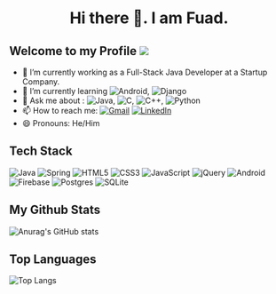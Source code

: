 <h1 align="center"> Hi there 👋. I am Fuad.</h1> 

## Welcome to my Profile  ![](https://komarev.com/ghpvc/?username=khalidsaifullahfuad&color=blue)

- 🔭 I’m currently working as a Full-Stack Java Developer at a Startup Company.
- 🌱 I’m currently learning <img alt="Android" src="https://img.shields.io/badge/Android-3DDC84?style=flat&logo=android&logoColor=white" />, <img alt="Django" src="https://img.shields.io/badge/django-%23092E20.svg?style=flat&logo=django&logoColor=white"/> 
- 💬 Ask me about :  <img alt="Java" src="https://img.shields.io/badge/java-%23ED8B00.svg?style=flat&logo=java&logoColor=white"/>, <img alt="C" src="https://img.shields.io/badge/c-%2300599C.svg?style=flat&logo=c&logoColor=white"/>, <img alt="C++" src="https://img.shields.io/badge/c++-%2300599C.svg?style=flat&logo=c%2B%2B&logoColor=white"/>, <img alt="Python" src="https://img.shields.io/badge/python-%2314354C.svg?style=flat&logo=python&logoColor=white"/>
- 📫 How to reach me: <a href="mailto:khalidsaifullahfuad@gmail.com"><img alt="Gmail" src="https://img.shields.io/badge/Gmail-D14836?style=flat&logo=gmail&logoColor=white" /></a> <a href="https://www.linkedin.com/in/khalidsaifullahfuad/"><img alt="LinkedIn" src="https://img.shields.io/badge/linkedin-%230077B5.svg?style=flat&logo=linkedin&logoColor=white"/></a>
- 😄 Pronouns: He/Him

## Tech Stack
<img alt="Java" src="https://img.shields.io/badge/java-%23ED8B00.svg?style=flat&logo=java&logoColor=white"/>  <img alt="Spring" src="https://img.shields.io/badge/spring-%236DB33F.svg?style=flat&logo=spring&logoColor=white"/> <img alt="HTML5" src="https://img.shields.io/badge/html5-%23E34F26.svg?style=flat&logo=html5&logoColor=white"/> <img alt="CSS3" src="https://img.shields.io/badge/css3-%231572B6.svg?style=flat&logo=css3&logoColor=white"/> <img alt="JavaScript" src="https://img.shields.io/badge/javascript-%23323330.svg?style=flat&logo=javascript&logoColor=%23F7DF1E"/> <img alt="jQuery" src="https://img.shields.io/badge/jquery-%230769AD.svg?style=flat&logo=jquery&logoColor=white"/> <img alt="Android" src="https://img.shields.io/badge/Android-3DDC84?style=flat&logo=android&logoColor=white" /> <img alt="Firebase" src="https://img.shields.io/badge/firebase-%23039BE5.svg?style=flat&logo=firebase"/> <img alt="Postgres" src ="https://img.shields.io/badge/postgres-%23316192.svg?style=flat&logo=postgresql&logoColor=white"/> <img alt="SQLite" src ="https://img.shields.io/badge/sqlite-%2307405e.svg?style=flat&logo=sqlite&logoColor=white"/>

## My Github Stats
![Anurag's GitHub stats](https://github-readme-stats.vercel.app/api?username=khalidsaifullahfuad&hide=prs&show_icons=true)

## Top Languages
![Top Langs](https://github-readme-stats.vercel.app/api/top-langs/?username=khalidsaifullahfuad&layout=compact&langs_count=10)

<!--
**KhalidSaifullahFuad/KhalidSaifullahFuad** is a ✨ _special_ ✨ repository because its `README.md` (this file) appears on your GitHub profile.

Here are some ideas to get you started:

- 🔭 I’m currently working on ...
- 🌱 I’m currently learning ...
- 👯 I’m looking to collaborate on ...
- 🤔 I’m looking for help with ...
- 💬 Ask me about ...
- 📫 How to reach me: ...
- 😄 Pronouns: ...
- ⚡ Fun fact: ...
-->
